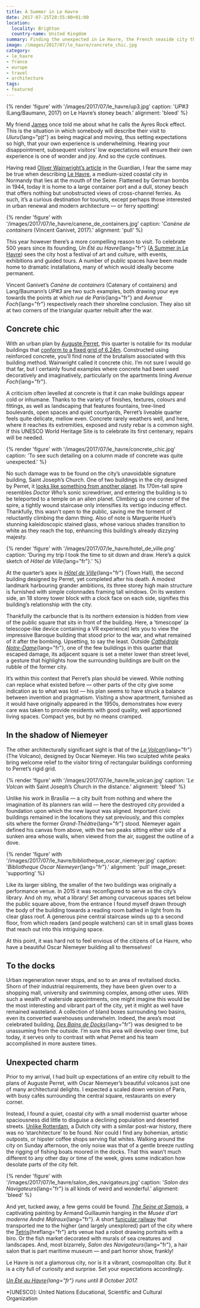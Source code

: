 ```yaml
---
title: A Summer in Le Havre
date: 2017-07-25T20:55:00+01:00
location:
  locality: Brighton
  country-name: United Kingdom
summary: Finding the unexpected in Le Havre, the French seaside city that’s full of surprises.
image: /images/2017/07/le_havre/concrete_chic.jpg
category:
- le_havre
- france
- europe
- travel
- architecture
tags:
- featured
---
```

{% render 'figure' with '/images/2017/07/le_havre/up3.jpg'
  caption: '<cite>UP#3</cite> (Lang/Baumann, 2017) on Le Havre’s stoney beach.'
  alignment: 'bleed'
%}

My friend [James][1] once told me about what he calls the Ayres Rock effect. This is the situation in which somebody will describe their visit to *Uluru*{lang="pjt"} as being magical and moving, thus setting expectations so high, that your own experience is underwhelming. Hearing your disappointment, subsequent visitors’ low expectations will ensure their own experience is one of wonder and joy. And so the cycle continues.

Having read [Oliver Wainwright’s article][2] in the Guardian, I fear the same may be true when describing [Le Havre][3], a medium-sized coastal city in Normandy that lies at the mouth of the Seine. Flattened by German bombs in 1944, today it is home to a large container port and a dull, stoney beach that offers nothing but unobstructed views of cross-channel ferries. As such, it’s a curious destination for tourists, except perhaps those interested in urban renewal and modern architecture — or ferry spotting!

{% render 'figure' with '/images/2017/07/le_havre/canene_de_containers.jpg'
  caption: '<cite lang="fr">Canène de containers</cite> (Vincent Ganivet, 2017).'
  alignment: 'pull'
%}

This year however there’s a more compelling reason to visit. To celebrate 500 years since its founding, *Un Été au Havre*{lang="fr"} ([A Summer in Le Havre][4]) sees the city host a festival of art and culture, with events, exhibitions and guided tours. A number of public spaces have been made home to dramatic installations, many of which would ideally become permanent.

Vincent Ganivet’s <cite lang="fr">Canène de containers</cite> (Catenary of containers) and Lang/Baumann’s <cite>UP#3</cite> are two such examples, both drawing your eye towards the points at which *rue de Paris*{lang="fr"} and *Avenue Foch*{lang="fr"} respectively reach their shoreline conclusion. They also sit at two corners of the triangular quarter rebuilt after the war.

## Concrete chic

With an urban plan by [Auguste Perret][5], this quarter is notable for its modular buildings that [conform to a fixed grid of 6.24m][6]. Constructed using reinforced concrete, you’ll find none of the brutalism associated with this building method. Wainwright called it concrete chic. I’m not sure I would go that far, but I certainly found examples where concrete had been used decoratively and imaginatively, particularly on the apartments lining *Avenue Foch*{lang="fr"}.

A criticism often levelled at concrete is that it can make buildings appear cold or inhumane. Thanks to the variety of finishes, textures, colours and fittings, as well as landscaping that features fountains, tree-lined boulevards, open spaces and quiet courtyards, Perret’s liveable quarter feels quite delicate, mellow even. Concrete rarely weathers well, and here, where it reaches its extremities, exposed and rusty rebar is a common sight. If this UNESCO World Heritage Site is to celebrate its first centenary, repairs will be needed.

{% render 'figure' with '/images/2017/07/le_havre/concrete_chic.jpg'
  caption: 'To see such detailing on a column made of concrete was quite unexpected.'
%}

No such damage was to be found on the city’s unavoidable signature building, Saint Joseph’s Church. One of two buildings in the city designed by Perret, it [looks like something from another planet][7]. Its 170m-tall spire resembles <cite>Doctor Who</cite>’s sonic screwdriver, and entering the building is to be teleported to a temple on an alien planet. Climbing up one corner of the spire, a tightly wound staircase only intensifies its vertigo inducing effect. Thankfully, this wasn’t open to the public, saving me the torment of reluctantly climbing the damn thing. Also of note is Marguerite Huré’s stunning kaleidoscopic stained glass, whose various shades transition to white as they reach the top, enhancing this building’s already dizzying majesty.

{% render 'figure' with '/images/2017/07/le_havre/hotel_de_ville.png'
  caption: 'During my trip I took the time to sit down and draw. Here’s a quick sketch of *Hôtel de Ville*{lang="fr"}.'
%}

At the quarter’s apex is *[Hôtel de Ville][8]*{lang="fr"} (Town Hall), the second building designed by Perret, yet completed after his death. A modest landmark harbouring grander ambitions, its three storey high main structure is furnished with simple colonnades framing tall windows. On its western side, an 18 storey tower block with a clock face on each side, signifies this building’s relationship with the city.

Thankfully the carbuncle that is its northern extension is hidden from view of the public square that sits in front of the building. Here, a ‘timescope’ (a telescope-like device containing a VR experience) lets you to view the impressive Baroque building that stood prior to the war, and what remained of it after the bombing. Upsetting, to say the least. Outside *[Cathédrale Notre-Dame][9]*{lang="fr"}, one of the few buildings in this quarter that escaped damage, its adjacent square is set a meter lower than street level, a gesture that highlights how the surrounding buildings are built on the rubble of the former city.

It’s within this context that Perret’s plan should be viewed. While nothing can replace what existed before — other parts of the city give some indication as to what was lost — his plan seems to have struck a balance between invention and pragmatism. Visiting a show apartment, furnished as it would have originally appeared in the 1950s, demonstrates how every care was taken to provide residents with good quality, well apportioned living spaces. Compact yes, but by no means cramped.

## In the shadow of Niemeyer

The other architecturally significant sight is that of the *[Le Volcan][10]*{lang="fr"} (The Volcano), designed by Oscar Niemeyer. His two sculpted white peaks bring welcome relief to the visitor tiring of rectangular buildings conforming to Perret’s rigid grid.

{% render 'figure' with '/images/2017/07/le_havre/le_volcan.jpg'
  caption: '*Le Volcan* with Saint Joseph’s Church in the distance.'
  alignment: 'bleed'
%}

Unlike his work in Brasília — a city built from nothing and where the imagination of its planners ran wild — here the destroyed city provided a foundation upon which the new layout was aligned. Important civic buildings remained in the locations they sat previously, and this complex sits where the former *Grand-Théâtre*{lang="fr"} stood. Niemeyer again defined his canvas from above, with the two peaks sitting either side of a sunken area whose walls, when viewed from the air, suggest the outline of a dove.

{% render 'figure' with '/images/2017/07/le_havre/bibliotheque_oscar_niemeyer.jpg'
  caption: '*Bibliotheque Oscar Niemeyer*{lang="fr"}.'
  alignment: 'pull'
  image_preset: 'supporting'
%}

Like its larger sibling, the smaller of the two buildings was originally a performance venue. In 2015 it was reconfigured to serve as the city’s library. And oh my, what a library! Set among curvaceous spaces set below the public square above, from the entrance I found myself drawn through the body of the building towards a reading room bathed in light from its clear glass roof. A generous pine central staircase winds up to a second floor, from which readers (and people watchers) can sit in small glass boxes that reach out into this intriguing space.

At this point, it was hard not to feel envious of the citizens of Le Havre, who have a beautiful Oscar Niemeyer building all to themselves!

## To the docks

Urban regeneration never stops, and so to an area of revitalised docks. Shorn of their industrial requirements, they have been given over to a shopping mall, university and swimming complex, among other uses. With such a wealth of waterside appointments, one might imagine this would be the most interesting and vibrant part of the city, yet it might as well have remained wasteland. A collection of bland boxes surrounding two basins, even its converted warehouses underwhelm. Indeed, the area’s most celebrated building, *[Des Bains de Docks][11]*{lang="fr"} was designed to be unassuming from the outside. I’m sure this area will develop over time, but today, it serves only to contrast with what Perret and his team accomplished in more austere times.

## Unexpected charm

Prior to my arrival, I had built up expectations of an entire city rebuilt to the plans of Auguste Perret, with Oscar Niemeyer’s beautiful volcanos just one of many architectural delights. I expected a scaled down version of Paris, with busy cafés surrounding the central square, restaurants on every corner.

Instead, I found a quiet, coastal city with a small modernist quarter whose spaciousness did little to disguise a declining population and deserted streets. [Unlike Rotterdam][12], a Dutch city with a similar post-war history, there was no ‘starchitecture’ to be found. Nor could I find any bohemian, artistic outposts, or hipster coffee shops serving flat whites. Walking around the city on Sunday afternoon, the only noise was that of a gentle breeze rustling the rigging of fishing boats moored in the docks. That this wasn’t much different to any other day or time of the week, gives some indication how desolate parts of the city felt.

{% render 'figure' with '/images/2017/07/le_havre/salon_des_navigateurs.jpg'
  caption: '*Salon des Navigateurs*{lang="fr"} is all kinds of weird and wonderful.'
  alignment: 'bleed'
%}

And yet, tucked away, a few gems could be found. [<cite>The Seine at Samois</cite>][13], a captivating painting by Armand Guillaumin hanging in the *Musée d'art moderne André Malraux*{lang="fr"}. A short [funicular railway][14] that transported me to the higher (and largely unexplored) part of the city where the [Tetris][15]{hreflang="fr"} arts venue had a robot drawing portraits with a biro. Or the fish market decorated with murals of sea creatures and landscapes. And, most bizarrely, *Salon des Navigateurs*{lang="fr"}, a hair salon that is part maritime museum — and part horror show, frankly!

Le Havre is not a glamorous city, nor is it a vibrant, cosmopolitan city. But it is a city full of curiosity and surprise. Set your expectations accordingly.

*[Un Été au Havre][4]{lang="fr"} runs until 8 October 2017.*

[1]: https://twitter.com/boxman
[2]: https://www.theguardian.com/travel/2017/may/14/le-havre-concrete-modern-architecture-500th-city-anniversary
[3]: https://en.wikipedia.org/wiki/Le_Havre
[4]: http://www.uneteauhavre2017.fr/en
[5]: https://en.wikipedia.org/wiki/Auguste_Perret
[6]: http://unesco.lehavre.fr/en/understand/the-structural-module-6-24-m
[7]: https://www.thisiscolossal.com/2011/08/st-josephs-church-le-havre//
[8]: http://unesco.lehavre.fr/en/discover/the-town-hall
[9]: http://unesco.lehavre.fr/en/discover/notre-dame-cathedral
[10]: http://unesco.lehavre.fr/en/discover/the-niemeyer-cultural-centre
[11]: https://www.flickr.com/photos/clementguillaume/sets/72157606331384720/
[12]: /2015/06/rotterdam
[13]: http://www.muma-lehavre.fr/en/collections/artworks-in-context/impressionism/guillaumin-seine-samois
[14]: https://en.wikipedia.org/wiki/Funiculaire_du_Havre
[15]: https://letetris.fr/

*[UNESCO]: United Nations Educational, Scientific and Cultural Organization
